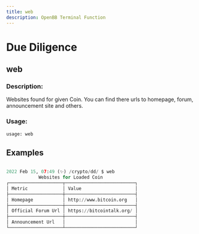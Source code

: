 ```yaml
---
title: web
description: OpenBB Terminal Function
---
```


# Due Diligence

## web

### Description: 

Websites found for given Coin. You can find there urls to homepage, forum, announcement site and others.

### Usage: 
```python
usage: web
```



## Examples

```python

2022 Feb 15, 07:49 (✨) /crypto/dd/ $ web
            Websites for Loaded Coin
┌────────────────────┬──────────────────────────┐
│ Metric             │ Value                    │
├────────────────────┼──────────────────────────┤
│ Homepage           │ http://www.bitcoin.org   │
├────────────────────┼──────────────────────────┤
│ Official Forum Url │ https://bitcointalk.org/ │
├────────────────────┼──────────────────────────┤
│ Announcement Url   │                          │
└────────────────────┴──────────────────────────┘

```

